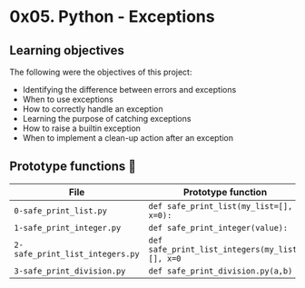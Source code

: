 # 0x05. Python - Exceptions

## Learning objectives

The following were the objectives of this project:
  * Identifying the difference between errors and exceptions
  * When to use exceptions
  * How to correctly handle an exception
  * Learning the purpose of catching exceptions
  * How to raise a builtin exception
  * When to implement a clean-up action after an exception

## Prototype functions :floppy_disk:

|       File           |             Prototype function              |  
|----------------------|---------------------------------------------|
|`0-safe_print_list.py`| `def safe_print_list(my_list=[], x=0):`     |
|`1-safe_print_integer.py`|`def safe_print_integer(value):`          |
|`2-safe_print_list_integers.py`| `def safe_print_list_integers(my_list=[], x=0`|
|`3-safe_print_division.py`| `def safe_print_division.py(a,b)`|
